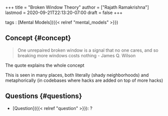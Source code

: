 +++
title = "Broken Window Theory"
author = ["Rajath Ramakrishna"]
lastmod = 2020-09-21T22:13:20-07:00
draft = false
+++

tags
: [Mental Models]({{< relref "mental_models" >}})


## Concept {#concept}

> One unrepaired broken window is a signal that no one cares, and so breaking more windows costs nothing - James Q. Wilson

The quote explains the whole concept

This is seen in many places, both literally (shady neighborhoods) and metaphorically (in codebases where hacks are added on top of more hacks)


## Questions {#questions}

-   [Question]({{< relref "question" >}}): ?
